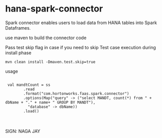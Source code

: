 # hana-spark-connector

Spark connector enables users to load data from HANA tables into Spark Dataframes.

use maven to build the connector code

Pass test skip flag in case if you need to skip Test case execution during install phase

 <code>mvn clean install -Dmaven.test.skip=true </code> <br/>
 
usage

<code>
 val mandtCount = ss
        .read
        .format("com.hortonworks.faas.spark.connector")
        .options(Map("query" -> ("select MANDT, count(*) from " +   dbName + "." + name+ " GROUP BY MANDT"),
          "database" -> dbName))
        .load()
</code>  
<br />
<br />

SIGN: NAGA JAY

